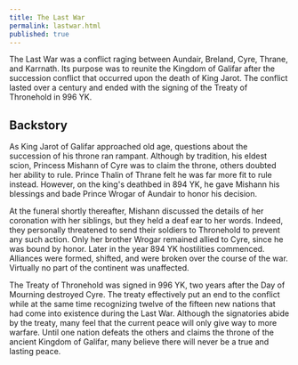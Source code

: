 ```yaml
---
title: The Last War 
permalink: lastwar.html
published: true
---
```


The Last War was a conflict raging between Aundair, Breland, Cyre, Thrane, and Karrnath. Its purpose was to reunite the Kingdom of Galifar after the succession conflict that occurred upon the death of King Jarot. The conflict lasted over a century and ended with the signing of the Treaty of Thronehold in 996 YK.

## Backstory

As King Jarot of Galifar approached old age, questions about the succession of his throne ran rampant. Although by tradition, his eldest scion, Princess Mishann of Cyre was to claim the throne, others doubted her ability to rule. Prince Thalin of Thrane felt he was far more fit to rule instead. However, on the king's deathbed in 894 YK, he gave Mishann his blessings and bade Prince Wrogar of Aundair to honor his decision.

At the funeral shortly thereafter, Mishann discussed the details of her coronation with her siblings, but they held a deaf ear to her words. Indeed, they personally threatened to send their soldiers to Thronehold to prevent any such action. Only her brother Wrogar remained allied to Cyre, since he was bound by honor. Later in the year 894 YK hostilities commenced. Alliances were formed, shifted, and were broken over the course of the war. Virtually no part of the continent was unaffected.

The Treaty of Thronehold was signed in 996 YK, two years after the Day of Mourning destroyed Cyre. The treaty effectively put an end to the conflict while at the same time recognizing twelve of the fifteen new nations that had come into existence during the Last War. Although the signatories abide by the treaty, many feel that the current peace will only give way to more warfare. Until one nation defeats the others and claims the throne of the ancient Kingdom of Galifar, many believe there will never be a true and lasting peace.


